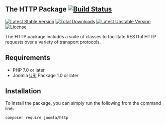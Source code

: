 ## The HTTP Package [![Build Status](https://travis-ci.org/joomla-framework/http.png?branch=master)](https://travis-ci.org/joomla-framework/http)

[![Latest Stable Version](https://poser.pugx.org/joomla/http/v/stable)](https://packagist.org/packages/joomla/http)
[![Total Downloads](https://poser.pugx.org/joomla/http/downloads)](https://packagist.org/packages/joomla/http)
[![Latest Unstable Version](https://poser.pugx.org/joomla/http/v/unstable)](https://packagist.org/packages/joomla/http)
[![License](https://poser.pugx.org/joomla/http/license)](https://packagist.org/packages/joomla/http)

The HTTP package includes a suite of classes to facilitate RESTful HTTP requests over a variety of transport protocols.

## Requirements

* PHP 7.0 or later
* Joomla [URI](https://github.com/joomla-framework/uri) Package 1.0 or later

## Installation

To install the package, you can simply run the following from the command line:
           
```sh
composer require joomla/http
```
